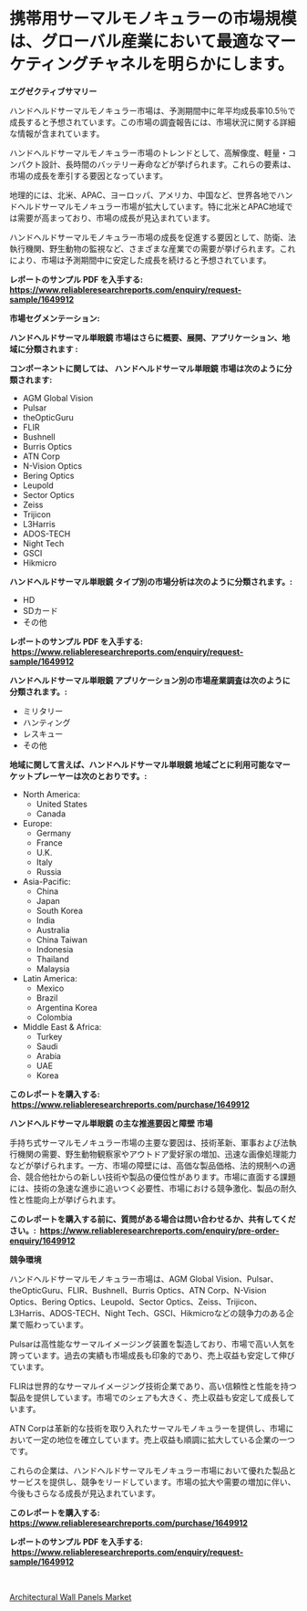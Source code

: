 <p><h1>携帯用サーマルモノキュラーの市場規模は、グローバル産業において最適なマーケティングチャネルを明らかにします。</h1></p><p><strong>エグゼクティブサマリー</strong></p>
<p><p>ハンドヘルドサーマルモノキュラー市場は、予測期間中に年平均成長率10.5％で成長すると予想されています。この市場の調査報告には、市場状況に関する詳細な情報が含まれています。</p><p>ハンドヘルドサーマルモノキュラー市場のトレンドとして、高解像度、軽量・コンパクト設計、長時間のバッテリー寿命などが挙げられます。これらの要素は、市場の成長を牽引する要因となっています。</p><p>地理的には、北米、APAC、ヨーロッパ、アメリカ、中国など、世界各地でハンドヘルドサーマルモノキュラー市場が拡大しています。特に北米とAPAC地域では需要が高まっており、市場の成長が見込まれています。</p><p>ハンドヘルドサーマルモノキュラー市場の成長を促進する要因として、防衛、法執行機関、野生動物の監視など、さまざまな産業での需要が挙げられます。これにより、市場は予測期間中に安定した成長を続けると予想されています。</p></p>
<p><strong>レポートのサンプル PDF を入手する: <a href="https://www.reliableresearchreports.com/enquiry/request-sample/1649912">https://www.reliableresearchreports.com/enquiry/request-sample/1649912</a></strong></p>
<p><strong>市場セグメンテーション:</strong></p>
<p><strong> ハンドヘルドサーマル単眼鏡 市場はさらに概要、展開、アプリケーション、地域に分類されます :</strong></p>
<p><strong>コンポーネントに関しては、 ハンドヘルドサーマル単眼鏡 市場は次のように分類されます: &nbsp;</strong></p>
<p><ul><li>AGM Global Vision</li><li>Pulsar</li><li>theOpticGuru</li><li>FLIR</li><li>Bushnell</li><li>Burris Optics</li><li>ATN Corp</li><li>N-Vision Optics</li><li>Bering Optics</li><li>Leupold</li><li>Sector Optics</li><li>Zeiss</li><li>Trijicon</li><li>L3Harris</li><li>ADOS-TECH</li><li>Night Tech</li><li>GSCI</li><li>Hikmicro</li></ul></p>
<p><strong> ハンドヘルドサーマル単眼鏡 タイプ別の市場分析は次のように分類されます。:</strong></p>
<p><ul><li>HD</li><li>SDカード</li><li>その他</li></ul></p>
<p><strong>レポートのサンプル PDF を入手する: &nbsp;<a href="https://www.reliableresearchreports.com/enquiry/request-sample/1649912">https://www.reliableresearchreports.com/enquiry/request-sample/1649912</a></strong></p>
<p><strong> ハンドヘルドサーマル単眼鏡 アプリケーション別の市場産業調査は次のように分類されます。:</strong></p>
<p><ul><li>ミリタリー</li><li>ハンティング</li><li>レスキュー</li><li>その他</li></ul></p>
<p><strong>地域に関して言えば、ハンドヘルドサーマル単眼鏡 地域ごとに利用可能なマーケットプレーヤーは次のとおりです。:</strong></p>
<p><ul>
    <li>
        North America:
        <ul>
            <li>United States</li>
            <li>Canada</li>
        </ul>
    </li>
    <li>
        Europe:
        <ul>
            <li>Germany</li>
            <li>France</li>
            <li>U.K.</li>
            <li>Italy</li>
            <li>Russia</li>
        </ul>
    </li>
    <li>
        Asia-Pacific:
        <ul>
            <li>China</li>
            <li>Japan</li>
            <li>South Korea</li>
            <li>India</li>
            <li>Australia</li>
            <li>China Taiwan</li>
            <li>Indonesia</li>
            <li>Thailand</li>
            <li>Malaysia</li>
        </ul>
    </li>
    <li>
        Latin America:
        <ul>
            <li>Mexico</li>
            <li>Brazil</li>
            <li>Argentina Korea</li>
            <li>Colombia</li>
        </ul>
    </li>
    <li>
        Middle East & Africa:
        <ul>
            <li>Turkey</li>
            <li>Saudi</li>
            <li>Arabia</li>
            <li>UAE</li>
            <li>Korea</li>
        </ul>
    </li>
    </ul></p>
<p><strong>このレポートを購入する: &nbsp;<a href="https://www.reliableresearchreports.com/purchase/1649912">https://www.reliableresearchreports.com/purchase/1649912</a></strong></p>
<p><strong>ハンドヘルドサーマル単眼鏡 の主な推進要因と障壁 市場</strong></p>
<p><p>手持ち式サーマルモノキュラー市場の主要な要因は、技術革新、軍事および法執行機関の需要、野生動物観察家やアウトドア愛好家の増加、迅速な画像処理能力などが挙げられます。一方、市場の障壁には、高価な製品価格、法的規制への適合、競合他社からの新しい技術や製品の優位性があります。市場に直面する課題には、技術の急速な進歩に追いつく必要性、市場における競争激化、製品の耐久性と性能向上が挙げられます。</p></p>
<p><strong>このレポートを購入する前に、質問がある場合は問い合わせるか、共有してください。:&nbsp; <a href="https://www.reliableresearchreports.com/enquiry/pre-order-enquiry/1649912">https://www.reliableresearchreports.com/enquiry/pre-order-enquiry/1649912</a></strong></p>
<p><strong>競争環境</strong></p>
<p><p>ハンドヘルドサーマルモノキュラー市場は、AGM Global Vision、Pulsar、theOpticGuru、FLIR、Bushnell、Burris Optics、ATN Corp、N-Vision Optics、Bering Optics、Leupold、Sector Optics、Zeiss、Trijicon、L3Harris、ADOS-TECH、Night Tech、GSCI、Hikmicroなどの競争力のある企業で賑わっています。</p><p>Pulsarは高性能なサーマルイメージング装置を製造しており、市場で高い人気を誇っています。過去の実績も市場成長も印象的であり、売上収益も安定して伸びています。</p><p>FLIRは世界的なサーマルイメージング技術企業であり、高い信頼性と性能を持つ製品を提供しています。市場でのシェアも大きく、売上収益も安定して成長しています。</p><p>ATN Corpは革新的な技術を取り入れたサーマルモノキュラーを提供し、市場において一定の地位を確立しています。売上収益も順調に拡大している企業の一つです。</p><p>これらの企業は、ハンドヘルドサーマルモノキュラー市場において優れた製品とサービスを提供し、競争をリードしています。市場の拡大や需要の増加に伴い、今後もさらなる成長が見込まれています。</p></p>
<p><strong>このレポートを購入する: &nbsp; <a href="https://www.reliableresearchreports.com/purchase/1649912">https://www.reliableresearchreports.com/purchase/1649912</a></strong></p>
<p><strong>レポートのサンプル PDF を入手する: &nbsp;<a href="https://www.reliableresearchreports.com/enquiry/request-sample/1649912">https://www.reliableresearchreports.com/enquiry/request-sample/1649912</a></strong><strong></strong></p>
<p>&nbsp;</p>
<p><p><a href="https://artistic-helicopter-ca9.notion.site/Architectural-Wall-Panels-Market-Size-Reflecting-a-Forecast-Till-2031-Market-By-Type-By-Applicatio-dbe36dc9da9b44e98beefe5cde36ecf0">Architectural Wall Panels Market</a></p></p>